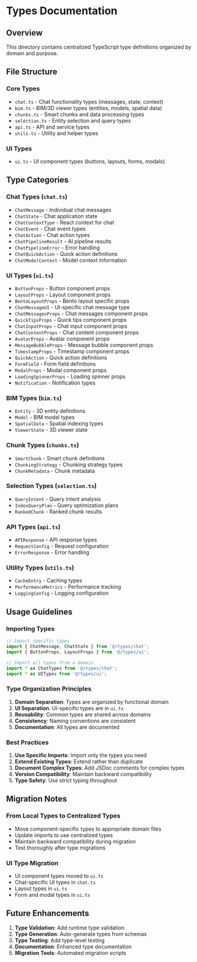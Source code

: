 # Types Documentation

## Overview

This directory contains centralized TypeScript type definitions organized by domain and purpose.

## File Structure

### Core Types
- `chat.ts` - Chat functionality types (messages, state, context)
- `bim.ts` - BIM/3D viewer types (entities, models, spatial data)
- `chunks.ts` - Smart chunks and data processing types
- `selection.ts` - Entity selection and query types
- `api.ts` - API and service types
- `utils.ts` - Utility and helper types

### UI Types
- `ui.ts` - UI component types (buttons, layouts, forms, modals)

## Type Categories

### Chat Types (`chat.ts`)
- `ChatMessage` - Individual chat messages
- `ChatState` - Chat application state
- `ChatContextType` - React context for chat
- `ChatEvent` - Chat event types
- `ChatAction` - Chat action types
- `ChatPipelineResult` - AI pipeline results
- `ChatPipelineError` - Error handling
- `ChatQuickAction` - Quick action definitions
- `ChatModelContext` - Model context information

### UI Types (`ui.ts`)
- `ButtonProps` - Button component props
- `LayoutProps` - Layout component props
- `BentoLayoutProps` - Bento layout specific props
- `ChatMessageUI` - UI-specific chat message type
- `ChatMessagesProps` - Chat messages component props
- `QuickTipsProps` - Quick tips component props
- `ChatInputProps` - Chat input component props
- `ChatContentProps` - Chat content component props
- `AvatarProps` - Avatar component props
- `MessageBubbleProps` - Message bubble component props
- `TimestampProps` - Timestamp component props
- `QuickAction` - Quick action definitions
- `FormField` - Form field definitions
- `ModalProps` - Modal component props
- `LoadingSpinnerProps` - Loading spinner props
- `Notification` - Notification types

### BIM Types (`bim.ts`)
- `Entity` - 3D entity definitions
- `Model` - BIM model types
- `SpatialData` - Spatial indexing types
- `ViewerState` - 3D viewer state

### Chunk Types (`chunks.ts`)
- `SmartChunk` - Smart chunk definitions
- `ChunkingStrategy` - Chunking strategy types
- `ChunkMetadata` - Chunk metadata

### Selection Types (`selection.ts`)
- `QueryIntent` - Query intent analysis
- `IndexQueryPlan` - Query optimization plans
- `RankedChunk` - Ranked chunk results

### API Types (`api.ts`)
- `APIResponse` - API response types
- `RequestConfig` - Request configuration
- `ErrorResponse` - Error handling

### Utility Types (`utils.ts`)
- `CacheEntry` - Caching types
- `PerformanceMetrics` - Performance tracking
- `LoggingConfig` - Logging configuration

## Usage Guidelines

### Importing Types
```typescript
// Import specific types
import { ChatMessage, ChatState } from '@/types/chat';
import { ButtonProps, LayoutProps } from '@/types/ui';

// Import all types from a domain
import * as ChatTypes from '@/types/chat';
import * as UITypes from '@/types/ui';
```

### Type Organization Principles

1. **Domain Separation**: Types are organized by functional domain
2. **UI Separation**: UI-specific types are in `ui.ts`
3. **Reusability**: Common types are shared across domains
4. **Consistency**: Naming conventions are consistent
5. **Documentation**: All types are documented

### Best Practices

1. **Use Specific Imports**: Import only the types you need
2. **Extend Existing Types**: Extend rather than duplicate
3. **Document Complex Types**: Add JSDoc comments for complex types
4. **Version Compatibility**: Maintain backward compatibility
5. **Type Safety**: Use strict typing throughout

## Migration Notes

### From Local Types to Centralized Types
- Move component-specific types to appropriate domain files
- Update imports to use centralized types
- Maintain backward compatibility during migration
- Test thoroughly after type migrations

### UI Type Migration
- UI component types moved to `ui.ts`
- Chat-specific UI types in `chat.ts`
- Layout types in `ui.ts`
- Form and modal types in `ui.ts`

## Future Enhancements

1. **Type Validation**: Add runtime type validation
2. **Type Generation**: Auto-generate types from schemas
3. **Type Testing**: Add type-level testing
4. **Documentation**: Enhanced type documentation
5. **Migration Tools**: Automated migration scripts 
